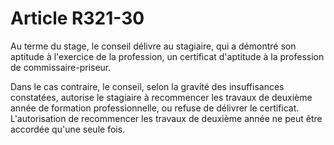 # Article R321-30

<p>Au terme du stage, le conseil délivre au stagiaire, qui a démontré son aptitude à l'exercice de la profession, un certificat d'aptitude à la profession de commissaire-priseur.</p><p>Dans le cas contraire, le conseil, selon la gravité des insuffisances constatées, autorise le stagiaire à recommencer les travaux de deuxième année de formation professionnelle, ou refuse de délivrer le certificat. L'autorisation de recommencer les travaux de deuxième année ne peut être accordée qu'une seule fois.</p>